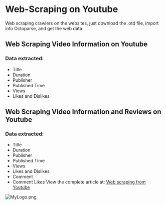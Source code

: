 # Web-Scraping on Youtube
Web scraping crawlers on the websites, just download the .otd file, import into Octoparse, and get the web data
## Web Scraping Video Information on Youtube
### Data extracted: 
* Title 
* Duration
* Publisher
* Published Time
* Views
* Likes and Dislikes
## Web Scraping Video Information and Reviews on Youtube
### Data extracted:
* Title
* Duration
* Publisher
* Published Time
* Views
* Likes and Dislikes
* Comment
* Comment Likes
View the complete article at: [Web scraping from Youtube](https://www.octoparse.com/blog/scraping-visualizing-youtube-comments-on-2018-world-cup)
 
 ![MyLogo.png](https://i.loli.net/2018/08/02/5b62ae21410fc.png)

